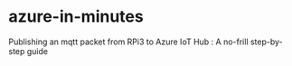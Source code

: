 # azure-in-minutes
Publishing an mqtt packet from RPi3 to Azure IoT Hub : A no-frill step-by-step guide
